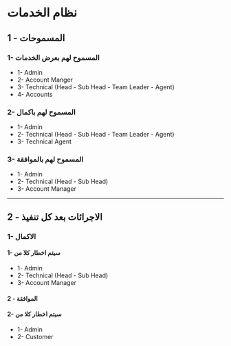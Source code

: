 # نظام الخدمات

## 1 - المسموحات

### 1- المسموح لهم بعرض الخدمات

- 1- Admin
- 2- Account Manger
- 3- Technical (Head - Sub Head - Team Leader - Agent)
- 4- Accounts

### 2- المسموح لهم باكمال

- 1- Admin
- 2- Technical (Head - Sub Head - Team Leader - Agent)
- 3- Technical Agent

### 3- المسموح لهم بالموافقة

- 1- Admin
- 2- Technical (Head - Sub Head)
- 3- Account Manager

---

## 2 - الاجرائات بعد كل تنفيذ

### 1- الاكمال

#### 1- سيتم اخطار كلا من

- 1- Admin
- 2- Technical (Head - Sub Head)
- 3- Account Manager

#### 2 - الموافقة

#### 2- سيتم اخطار كلا من

- 1- Admin
- 2- Customer
